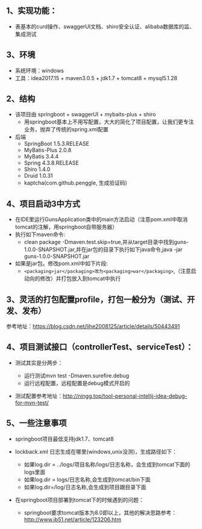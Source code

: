 ## 1、实现功能：
* 表基本的curd操作、swaggerUI文档、shiro安全认证、alibaba数据库的监、集成测试

## 3、环境
* 系统环境：windows
* 工具：idea2017.15 + maven3.0.5 + jdk1.7 + tomcat8 + mysql5.1.28

## 2、结构
* 该项目由 springboot + swaggerUI + mybaits-plus + shiro
    * 用springboot基本上不用写配置，大大的简化了项目配置，让我们更专注业务，抛弃了传统的spring.xml配置
* 后端
    * SpringBoot 1.5.3.RELEASE
    * MyBatis-Plus 2.0.8
    * MyBatis 3.4.4
    * Spring 4.3.8.RELEASE
    * Shiro 1.4.0
    * Druid 1.0.31
    * kaptcha(com.github.penggle, 生成验证码)

## 4、项目启动3中方式
* 在IDE里运行GunsApplication类中的main方法启动（注意pom.xml中取消tomcat的注解，用springboot自带服务器）
* 执行如下maven命令:
    * clean package -Dmaven.test.skip=true,并从target目录中找到guns-1.0.0-SNAPSHOT.jar,并在jar包的目录下执行如下java命令,java -jar guns-1.0.0-SNAPSHOT.jar
* 如果是jar包。修改pom.xml中如下片段:
    * ````<packaging>jar</packaging>改为<packaging>war</packaging>````,（注意启动向的修改）并打包放入到tomcat中执行

## 3、灵活的打包配置profile，打包一般分为（测试、开发、发布）
参考地址：https://blog.csdn.net/lihe2008125/article/details/50443491

## 4、项目测试接口（controllerTest、serviceTest）：
* 测试其实是分两步：
    * 运行测试mvn test -Dmaven.surefire.debug
    * 运行远程配置，远程配置是debug模式开启的
    
* 测试配置参考地址：http://ningg.top/tool-personal-intellij-idea-debug-for-mvn-test/

## 5、一些注意事项
* springboot项目最低支持jdk1.7、tomcat8 

* lockback.xml 日志生成在哪里(windows,unix没测)，生成路径如下：
    * 如果log.dir = ../logs/项目名称/logs/日志名称，会生成到tomcat下面的logs里面
    * 如果log.dir = logs/日志名称,会生成到tomcat/bin下面
    * 如果log.dir=/log/日志名称,会生成到项目跟目录下面

* 在springboot项目部署到tomcat下的时候遇到的问题：
    * springboot要求tomcat版本为8.0即以上，其他的解决思路参考：http://www.jb51.net/article/123206.htm

